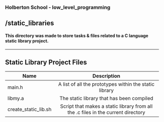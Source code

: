 ### Holberton School - low_level_programming 
## /static_libraries
#### This directory was made to store tasks & files related to a C language static library project.
----------------------------------------------------------------------------------------------------------------
## Static Library Project Files
| Name          | Description   |
| ------------- |:-------------:|
| main.h     | A list of all the prototypes within the static library|
| libmy.a      | The static library that has been compiled|
| create_static_lib.sh | Script that makes a static library from all the .c files in the current directory|
